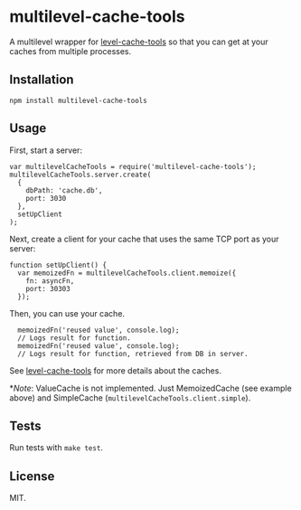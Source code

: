 multilevel-cache-tools
==================

A multilevel wrapper for [level-cache-tools](https://github.com/beaugunderson/node-level-cache-tools) so that you can get at your caches from multiple processes.

Installation
------------

    npm install multilevel-cache-tools

Usage
-----

First, start a server:

    var multilevelCacheTools = require('multilevel-cache-tools');
    multilevelCacheTools.server.create(
      {
        dbPath: 'cache.db',
        port: 3030
      },
      setUpClient
    );

Next, create a client for your cache that uses the same TCP port as your server:

    function setUpClient() {
      var memoizedFn = multilevelCacheTools.client.memoize({
        fn: asyncFn,
        port: 30303
      });

Then, you can use your cache.

      memoizedFn('reused value', console.log);
      // Logs result for function.
      memoizedFn('reused value', console.log);
      // Logs result for function, retrieved from DB in server.

See [level-cache-tools](https://github.com/beaugunderson/node-level-cache-tools) for more details about the caches.

**Note*: ValueCache is not implemented. Just MemoizedCache (see example above) and SimpleCache (`multilevelCacheTools.client.simple`).

Tests
-----

Run tests with `make test`.

License
-------

MIT.
